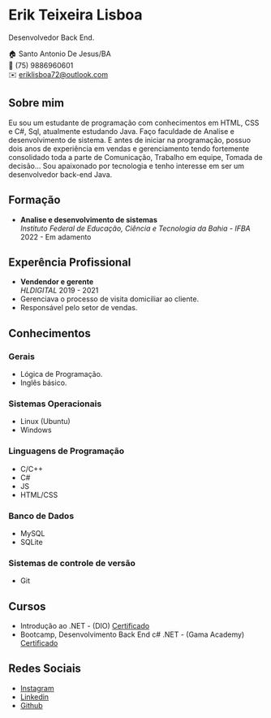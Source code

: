 # Erik Teixeira Lisboa
Desenvolvedor Back End.

:house: Santo Antonio De Jesus/BA <br>
:iphone: (75) 9886960601 <br>
:envelope: eriklisboa72@outlook.com <br>

## Sobre mim
Eu sou um estudante de programação com conhecimentos em HTML, CSS e C#, Sql, atualmente estudando Java. Faço faculdade de Analise e desenvolvimento de sistema. E antes de iniciar na programação, possuo dois anos de experiência em vendas e gerenciamento tendo fortemente consolidado toda a parte de Comunicação, Trabalho em equipe, Tomada de decisão... Sou apaixonado por tecnologia e tenho interesse em ser um desenvolvedor back-end Java.

## Formação 

* **Analise e desenvolvimento de sistemas** <br>
*Instituto Federal de Educação, Ciência e Tecnologia da Bahia - IFBA* <br>
2022 - Em adamento 

## Experência Profissional 

* **Vendendor e gerente** <br>
*HLDIGITAL*
2019 - 2021
 * Gerenciava o processo de visita domiciliar ao cliente.
 * Responsável pelo setor de vendas.
 
 ## Conhecimentos

### Gerais
* Lógica de Programação.
* Inglês básico.

### Sistemas Operacionais
* Linux (Ubuntu)
* Windows


### Linguagens de Programação
* C/C++
* C#
* JS
* HTML/CSS

### Banco de Dados
* MySQL
* SQLite


### Sistemas de controle de versão
* Git
 
 ## Cursos 
 * Introdução ao .NET - (DIO) [Certificado](https://hermes.digitalinnovation.one/certificates/BF899EA9.pdf)
 * Bootcamp, Desenvolvimento Back End c# .NET - (Gama Academy) [Certificado](https://drive.google.com/file/d/1Y2DZcY3wMGbi3ANHomHO55qsDz6_FoK9/view?usp=sharing)
 
 ## Redes Sociais
*  [Instagram](https://www.instagram.com/eriklisboa1/?next=%2F)
*  [Linkedin](https://https://www.linkedin.com/in/eriklisboa1/)
*  [Github](https://github.com/eriklisboa1)
